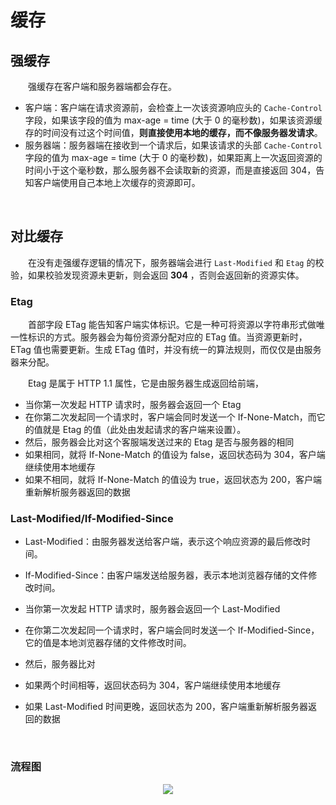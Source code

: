# 缓存

## 强缓存
　　强缓存在客户端和服务器端都会存在。
* 客户端：客户端在请求资源前，会检查上一次该资源响应头的 `Cache-Control` 字段，如果该字段的值为 max-age = time (大于 0 的毫秒数)，如果该资源缓存的时间没有过这个时间值，**则直接使用本地的缓存，而不像服务器发请求**。
* 服务器端：服务器端在接收到一个请求后，如果该请求的头部 `Cache-Control` 字段的值为 max-age = time (大于 0 的毫秒数)，如果距离上一次返回资源的时间小于这个毫秒数，那么服务器不会读取新的资源，而是直接返回 304，告知客户端使用自己本地上次缓存的资源即可。


<br>

## 对比缓存
　　在没有走强缓存逻辑的情况下，服务器端会进行 `Last-Modified` 和 `Etag` 的校验，如果校验发现资源未更新，则会返回 **304** ，否则会返回新的资源实体。

### Etag
　　首部字段 ETag 能告知客户端实体标识。它是一种可将资源以字符串形式做唯一性标识的方式。服务器会为每份资源分配对应的 ETag 值。当资源更新时，ETag 值也需要更新。生成 ETag 值时，并没有统一的算法规则，而仅仅是由服务器来分配。

　　Etag 是属于 HTTP 1.1 属性，它是由服务器生成返回给前端，

* 当你第一次发起 HTTP 请求时，服务器会返回一个 Etag
* 在你第二次发起同一个请求时，客户端会同时发送一个 If-None-Match，而它的值就是 Etag 的值（此处由发起请求的客户端来设置）。
* 然后，服务器会比对这个客服端发送过来的 Etag 是否与服务器的相同
* 如果相同，就将 If-None-Match 的值设为 false，返回状态码为 304，客户端继续使用本地缓存
* 如果不相同，就将 If-None-Match 的值设为 true，返回状态为 200，客户端重新解析服务器返回的数据

### Last-Modified/If-Modified-Since
* Last-Modified：由服务器发送给客户端，表示这个响应资源的最后修改时间。 
* If-Modified-Since：由客户端发送给服务器，表示本地浏览器存储的文件修改时间。

* 当你第一次发起 HTTP 请求时，服务器会返回一个 Last-Modified
* 在你第二次发起同一个请求时，客户端会同时发送一个 If-Modified-Since，它的值是本地浏览器存储的文件修改时间。
* 然后，服务器比对
* 如果两个时间相等，返回状态码为 304，客户端继续使用本地缓存
* 如果 Last-Modified 时间更晚，返回状态为 200，客户端重新解析服务器返回的数据

<br>

### 流程图
<div align="center">
  <img src="https://github.com/TanYJie/Technology-Stack-Interview-Experience/blob/master/服务端与网络/image/HTTP缓存.png"/>
</div>
